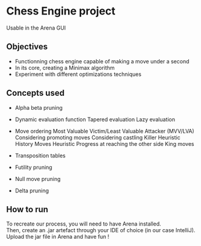 # Chess Engine project
Usable in the Arena GUI

## Objectives
* Functionning chess engine capable of making a move under a second
* In its core, creating a Minimax algorithm
* Experiment with different optimizations techniques

## Concepts used
* Alpha beta pruning
* Dynamic evaluation function
  Tapered evaluation
  Lazy evaluation
* Move ordering
  Most Valuable Victim/Least Valuable Attacker (MVV/LVA)
  Considering promoting moves
  Considering castling
  Killer Heuristic
  History Moves Heuristic
  Progress at reaching the other side
  King moves

* Transposition tables
* Futility pruning
* Null move pruning
* Delta pruning

## How to run
To recreate our process, you will need to have Arena installed.  
Then, create an .jar artefact through your IDE of choice (in our case IntelliJ).  
Upload the jar file in Arena and have fun !
